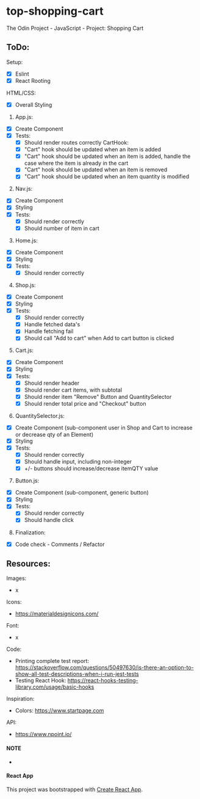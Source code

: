 # top-shopping-cart
The Odin Project - JavaScript - Project: Shopping Cart 

## ToDo:

Setup:
- [x] Eslint
- [x] React Rooting

HTML/CSS:
- [x] Overall Styling

1. App.js:
- [x] Create Component 
- [x] Tests:
    - [x] Should render routes correctly
    CartHook:
    - [x] "Cart" hook should be updated when an item is added
    - [x] "Cart" hook should be updated when an item is added, handle the case where the item is already in the cart
    - [x] "Cart" hook should be updated when an item is removed
    - [x] "Cart" hook should be updated when an item quantity is modified

2. Nav.js:
- [x] Create Component
- [x] Styling
- [x] Tests:
    - [x] Should render correctly
    - [x] Should number of item in cart

3. Home.js:
- [x] Create Component 
- [x] Styling
- [x] Tests:
    - [x] Should render correctly
    
4. Shop.js:
- [x] Create Component
- [x] Styling
- [x] Tests:
    - [x] Should render correctly
    - [x] Handle fetched data's
    - [x] Handle fetching fail
    - [x] Should call "Add to cart" when Add to cart button is clicked

5. Cart.js:
- [x] Create Component 
- [x] Styling
- [x] Tests:
    - [x] Should render header
    - [x] Should render cart items, with subtotal
    - [x] Should render item "Remove" Button and QuantitySelector
    - [x] Should render total price and "Checkout" button

6. QuantitySelector.js:
- [x] Create Component (sub-component user in Shop and Cart to increase or decrease qty of an Element)
- [x] Styling
- [x] Tests:
    - [x] Should render correctly
    - [x] Should handle input, including non-integer
    - [x] +/- buttons should increase/decrease itemQTY value

7. Button.js:
- [x] Create Component (sub-component, generic button)
- [x] Styling
- [x] Tests:
    - [x] Should render correctly
    - [x] Should handle click

8. Finalization:
- [x] Code check - Comments / Refactor

## Resources:

Images:
- x

Icons:
- https://materialdesignicons.com/

Font:
- x

Code:
- Printing complete test report: https://stackoverflow.com/questions/50497630/is-there-an-option-to-show-all-test-descriptions-when-i-run-jest-tests
- Testing React Hook: https://react-hooks-testing-library.com/usage/basic-hooks

Inspiration:
- Colors: https://www.startpage.com

API:
- https://www.npoint.io/

#### NOTE
- 

#### React App

This project was bootstrapped with [Create React App](https://github.com/facebook/create-react-app).

